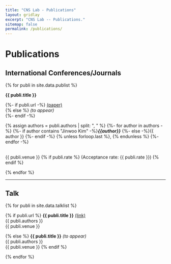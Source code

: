 ```yaml
---
title: "CNS Lab - Publications"
layout: gridlay
excerpt: "CNS Lab -- Publications."
sitemap: false
permalink: /publications/
---
```


# Publications

## International Conferences/Journals

{% for publi in site.data.publist %}

  <b>{{ publi.title }} </b> 

  {%- if publi.url -%}
  <a href="{{ site.url }}{{ publi.url }}">(paper)</a><br />
  {% else %}
  <em>(to appear)</em> <br />
  {%- endif -%}

  {% assign authors = publi.authors | split: ", " %}
  {%- for author in authors -%} 
  	{%- if author contains "Jinwoo Kim" -%}<em><b>{{author}}</b></em>
  	{%- else -%}{{ author }}
  	{%- endif -%}
	{% unless forloop.last %}, {% endunless %}
  {%- endfor -%}
  
  <br>
  {{ publi.venue }}
  {% if publi.rate %} (Acceptance rate: {{ publi.rate }}) {% endif %}

{% endfor %}

-----------------

## Talk

{% for publi in site.data.talklist %}

  {% if publi.url %}
  <b>{{ publi.title }}</b> <a href="{{ publi.url }}">(link)</a><br />
  {{ publi.authors }} <br />{{ publi.venue }}

  {% else %}
  <b>{{ publi.title }}</b> <em>(to appear)</em> <br />
  {{ publi.authors }} <br />{{ publi.venue }}
  {% endif %}

{% endfor %}
